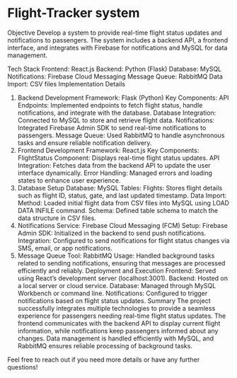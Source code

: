 # Flight-Tracker system

Objective
Develop a system to provide real-time flight status updates and notifications to passengers. The system includes a backend API, a frontend interface, and integrates with Firebase for notifications and MySQL for data management.

Tech Stack
Frontend: React.js
Backend: Python (Flask)
Database: MySQL
Notifications: Firebase Cloud Messaging
Message Queue: RabbitMQ
Data Import: CSV files
Implementation Details
1. Backend Development
Framework: Flask (Python)
Key Components:
API Endpoints: Implemented endpoints to fetch flight status, handle notifications, and integrate with the database.
Database Integration: Connected to MySQL to store and retrieve flight data.
Notifications: Integrated Firebase Admin SDK to send real-time notifications to passengers.
Message Queue: Used RabbitMQ to handle asynchronous tasks and ensure reliable notification delivery.
2. Frontend Development
Framework: React.js
Key Components:
FlightStatus Component: Displays real-time flight status updates.
API Integration: Fetches data from the backend API to update the user interface dynamically.
Error Handling: Managed errors and loading states to enhance user experience.
3. Database Setup
Database: MySQL
Tables:
Flights: Stores flight details such as flight ID, status, gate, and last updated timestamp.
Data Import:
Method: Loaded initial flight data from CSV files into MySQL using LOAD DATA INFILE command.
Schema: Defined table schema to match the data structure in CSV files.
4. Notifications
Service: Firebase Cloud Messaging (FCM)
Setup:
Firebase Admin SDK: Initialized in the backend to send push notifications.
Integration: Configured to send notifications for flight status changes via SMS, email, or app notifications.
5. Message Queue
Tool: RabbitMQ
Usage: Handled background tasks related to sending notifications, ensuring that messages are processed efficiently and reliably.
Deployment and Execution
Frontend: Served using React’s development server (localhost:3001).
Backend: Hosted on a local server or cloud service.
Database: Managed through MySQL Workbench or command line.
Notifications: Configured to trigger notifications based on flight status updates.
Summary
The project successfully integrates multiple technologies to provide a seamless experience for passengers needing real-time flight status updates. The frontend communicates with the backend API to display current flight information, while notifications keep passengers informed about any changes. Data management is handled efficiently with MySQL, and RabbitMQ ensures reliable processing of background tasks.

Feel free to reach out if you need more details or have any further questions!
